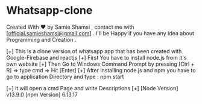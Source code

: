 # Whatsapp-clone
Created With ♥ by Samie Shamsi , contact me with [official.samieshamsi@gmail.com] . I'll be Happy if you have any Idea 
about Programming and Creation .

[+] This is a clone version of whatsapp app that has been created with Google-Firebase and reactjs 
[+] First You have to install node.js from it's own website 
[+] Then Go to Windows Command Prompt by pressing [Ctrl + R] => type cmd => Hit [Enter]
[+] After installing node.js and npm you have to go to application Directory and type :
    npm start 
    
[+] it will open a cmd Page and write Descriptions 
[+] [Node Version] v13.9.0 [npm Version] 6.13.17 
